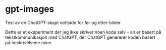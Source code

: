 # gpt-images
Test av en ChatGPT-skapt nettside for før og etter-bilder

Dette er et eksperiment der jeg ikke skriver noen kode selv - alt er basert på tekstkommunikasjon med ChatGPT, der ChatGPT genererer koden basert på beskrivelsene mine.
